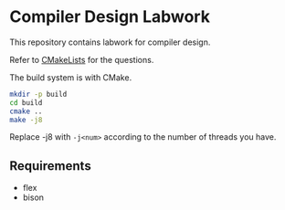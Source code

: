 # Compiler Design Labwork

This repository contains labwork for compiler design.

Refer to [CMakeLists](./CMakeLists.txt) for the questions.

The build system is with CMake.

```sh
mkdir -p build
cd build
cmake ..
make -j8
```
Replace -j8 with `-j<num>` according to the number of threads you have.

## Requirements

- flex
- bison
